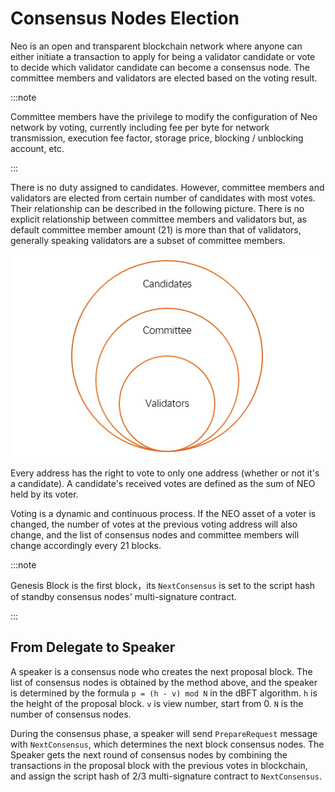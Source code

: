 # Consensus Nodes Election

Neo is an open and transparent blockchain network where anyone can either initiate a transaction to apply for being a validator candidate or vote to decide which validator candidate can become a consensus node. The committee members and validators are elected based on the voting result.

:::note

Committee members have the privilege to modify the configuration of Neo network by voting, currently including fee per byte for network transmission, execution fee factor, storage price, blocking / unblocking account, etc.

:::

There is no duty assigned to candidates. However, committee members and validators are elected from certain number of candidates with most votes. Their relationship can be described in the following picture. There is no explicit relationship between committee members and validators but, as default committee member amount (21) is more than that of validators, generally speaking validators are a subset of committee members. 

![](../images/consensus/vote_candidate.png)

Every address has the right to vote to only one address (whether or not it's a candidate). A candidate's received votes are defined as the sum of NEO held by its voter. 

Voting is a dynamic and continuous process. If the NEO asset of a voter is changed, the number of votes at the previous voting address will also change, and the list of consensus nodes and committee members will change accordingly every 21 blocks.

:::note

Genesis Block is the first block，its `NextConsensus` is set to the script hash of standby consensus nodes' multi-signature contract.

:::

## From Delegate to Speaker

A speaker is a consensus node who creates the next proposal block. The list of consensus nodes is obtained by the method above, and the speaker is determined by the formula `p = (h - v) mod N` in the dBFT algorithm. `h` is the height of the proposal block. `v` is view number, start from 0. `N` is the number of consensus nodes.

During the consensus phase, a speaker will send `PrepareRequest` message with `NextConsensus`, which determines the next block consensus nodes. The Speaker gets the next round of consensus nodes by combining the transactions in the proposal block with the previous votes in blockchain, and assign the script hash of 2/3 multi-signature contract to `NextConsensus`. 
